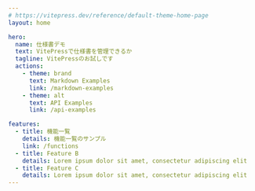 ```yaml
---
# https://vitepress.dev/reference/default-theme-home-page
layout: home

hero:
  name: 仕様書デモ
  text: VitePressで仕様書を管理できるか
  tagline: VitePressのお試しです
  actions:
    - theme: brand
      text: Markdown Examples
      link: /markdown-examples
    - theme: alt
      text: API Examples
      link: /api-examples

features:
  - title: 機能一覧
    details: 機能一覧のサンプル
    link: /functions
  - title: Feature B
    details: Lorem ipsum dolor sit amet, consectetur adipiscing elit
  - title: Feature C
    details: Lorem ipsum dolor sit amet, consectetur adipiscing elit
---
```

